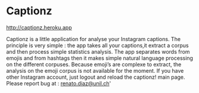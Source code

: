 # Captionz

http://captionz.heroku.app

Captionz is a little application for analyse your Instagram captions. The principle is very simple : the app takes all your captions,it extract a corpus and then process simple statistics analysis. The app separates words from emojis and from hashtags then it makes simple natural language processing on the different corpuses. Because emoji’s are complexe to extract, the analysis on the emoji corpus is not available for the moment. If you have other Instagram account, just logout and reload the captionz! main page. Please report bug at : renato.diaz@unil.ch'
